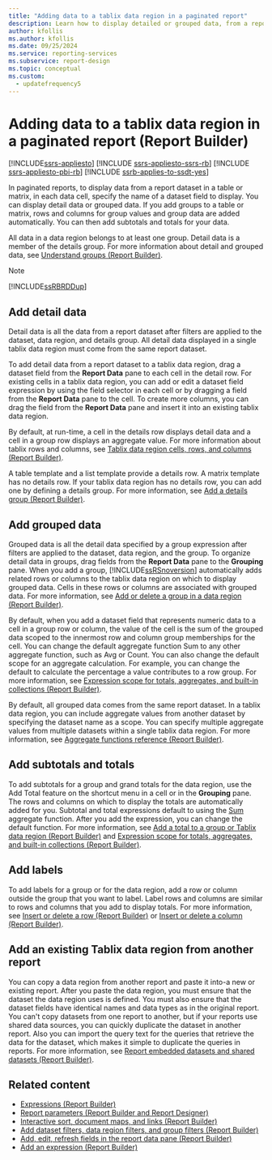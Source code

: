 ```yaml
---
title: "Adding data to a tablix data region in a paginated report"
description: Learn how to display detailed or grouped data, from a report dataset in a table or matrix, to a tablix data region in a paginated report.
author: kfollis
ms.author: kfollis
ms.date: 09/25/2024
ms.service: reporting-services
ms.subservice: report-design
ms.topic: conceptual
ms.custom:
  - updatefrequency5
---
```

# Adding data to a tablix data region in a paginated report (Report Builder)

[!INCLUDE[ssrs-appliesto](../../includes/ssrs-appliesto.md)] [!INCLUDE [ssrs-appliesto-ssrs-rb](../../includes/ssrs-appliesto-ssrs-rb.md)] [!INCLUDE [ssrs-appliesto-pbi-rb](../../includes/ssrs-appliesto-pbi-rb.md)] [!INCLUDE [ssrb-applies-to-ssdt-yes](../../includes/ssrb-applies-to-ssdt-yes.md)]

In paginated reports, to display data from a report dataset in a table or matrix, in each data cell, specify the name of a dataset field to display. You can display detail data or grouped data. If you add groups to a table or matrix, rows and columns for group values and group data are added automatically. You can then add subtotals and totals for your data.  
  
 All data in a data region belongs to at least one group. Detail data is a member of the details group. For more information about detail and grouped data, see [Understand groups &#40;Report Builder&#41;](../../reporting-services/report-design/understanding-groups-report-builder-and-ssrs.md).  
  
> [!NOTE]  
>  [!INCLUDE[ssRBRDDup](../../includes/ssrbrddup-md.md)]  
  
## Add detail data  
 Detail data is all the data from a report dataset after filters are applied to the dataset, data region, and details group. All detail data displayed in a single tablix data region must come from the same report dataset.  
  
 To add detail data from a report dataset to a tablix data region, drag a dataset field from the **Report Data** pane to each cell in the detail row. For existing cells in a tablix data region, you can add or edit a dataset field expression by using the field selector in each cell or by dragging a field from the **Report Data** pane to the cell. To create more columns, you can drag the field from the **Report Data** pane and insert it into an existing tablix data region.  
  
 By default, at run-time, a cell in the details row displays detail data and a cell in a group row displays an aggregate value. For more information about tablix rows and columns, see [Tablix data region cells, rows, and columns &#40;Report Builder&#41;](../../reporting-services/report-design/tablix-data-region-cells-rows-and-columns-report-builder-and-ssrs.md).  
  
 A table template and a list template provide a details row. A matrix template has no details row. If your tablix data region has no details row, you can add one by defining a details group. For more information, see [Add a details group &#40;Report Builder&#41;](../../reporting-services/report-design/add-a-details-group-report-builder-and-ssrs.md).  
  
## Add grouped data  
 Grouped data is all the detail data specified by a group expression after filters are applied to the dataset, data region, and the group. To organize detail data in groups, drag fields from the **Report Data** pane to the **Grouping** pane. When you add a group, [!INCLUDE[ssRSnoversion](../../includes/ssrsnoversion-md.md)] automatically adds related rows or columns to the tablix data region on which to display grouped data. Cells in these rows or columns are associated with grouped data. For more information, see [Add or delete a group in a data region &#40;Report Builder&#41;](../../reporting-services/report-design/add-or-delete-a-group-in-a-data-region-report-builder-and-ssrs.md).  
  
 By default, when you add a dataset field that represents numeric data to a cell in a group row or column, the value of the cell is the sum of the grouped data scoped to the innermost row and column group memberships for the cell. You can change the default aggregate function Sum to any other aggregate function, such as Avg or Count. You can also change the default scope for an aggregate calculation. For example, you can change the default to calculate the percentage a value contributes to a row group. For more information, see [Expression scope for totals, aggregates, and built-in collections &#40;Report Builder&#41;](../../reporting-services/report-design/expression-scope-for-totals-aggregates-and-built-in-collections.md).  
  
 By default, all grouped data comes from the same report dataset. In a tablix data region, you can include aggregate values from another dataset by specifying the dataset name as a scope. You can specify multiple aggregate values from multiple datasets within a single tablix data region. For more information, see [Aggregate functions reference &#40;Report Builder&#41;](../../reporting-services/report-design/report-builder-functions-aggregate-functions-reference.md).  
  
## Add subtotals and totals  
 To add subtotals for a group and grand totals for the data region, use the Add Total feature on the shortcut menu in a cell or in the **Grouping** pane. The rows and columns on which to display the totals are automatically added for you. Subtotal and total expressions default to using the [Sum](../../reporting-services/report-design/report-builder-functions-sum-function.md) aggregate function. After you add the expression, you can change the default function. For more information, see [Add a total to a group or Tablix data region &#40;Report Builder&#41;](../../reporting-services/report-design/add-a-total-to-a-group-or-tablix-data-region-report-builder-and-ssrs.md) and [Expression scope for totals, aggregates, and built-in collections &#40;Report Builder&#41;](../../reporting-services/report-design/expression-scope-for-totals-aggregates-and-built-in-collections.md).  
  
## Add labels  
 To add labels for a group or for the data region, add a row or column outside the group that you want to label. Label rows and columns are similar to rows and columns that you add to display totals. For more information, see [Insert or delete a row &#40;Report Builder&#41;](../../reporting-services/report-design/insert-or-delete-a-row-report-builder-and-ssrs.md) or [Insert or delete a column &#40;Report Builder&#41;](../../reporting-services/report-design/insert-or-delete-a-column-report-builder-and-ssrs.md).  
  
## Add an existing Tablix data region from another report  
 You can copy a data region from another report and paste it into-a new or existing report. After you paste the data region, you must ensure that the dataset the data region uses is defined. You must also ensure that the dataset fields have identical names and data types as in the original report. You can't copy datasets from one report to another, but if your reports use shared data sources, you can quickly duplicate the dataset in another report. Also you can import the query text for the queries that retrieve the data for the dataset, which makes it simple to duplicate the queries in reports. For more information, see [Report embedded datasets and shared datasets &#40;Report Builder&#41;](../../reporting-services/report-data/report-embedded-datasets-and-shared-datasets-report-builder-and-ssrs.md).  
  
## Related content

- [Expressions &#40;Report Builder&#41;](../../reporting-services/report-design/expressions-report-builder-and-ssrs.md)
- [Report parameters &#40;Report Builder and Report Designer&#41;](../../reporting-services/report-design/report-parameters-report-builder-and-report-designer.md)
- [Interactive sort, document maps, and links &#40;Report Builder&#41;](../../reporting-services/report-design/interactive-sort-document-maps-and-links-report-builder-and-ssrs.md)
- [Add dataset filters, data region filters, and group filters &#40;Report Builder&#41;](../../reporting-services/report-design/add-dataset-filters-data-region-filters-and-group-filters.md)
- [Add, edit, refresh fields in the report data pane &#40;Report Builder&#41;](../../reporting-services/report-data/add-edit-refresh-fields-in-the-report-data-pane-report-builder-and-ssrs.md)
- [Add an expression &#40;Report Builder&#41;](../../reporting-services/report-design/add-an-expression-report-builder-and-ssrs.md)
